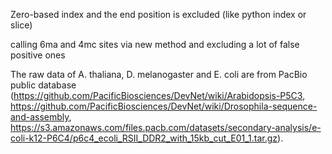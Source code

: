 
Zero-based index and the end position is excluded (like python index or slice)

calling 6ma and 4mc sites via new method and excluding a lot of false positive ones


The raw data of A. thaliana, D. melanogaster and E. coli are from PacBio public database
(https://github.com/PacificBiosciences/DevNet/wiki/Arabidopsis-P5C3, https://github.com/PacificBiosciences/DevNet/wiki/Drosophila-sequence-and-assembly, https://s3.amazonaws.com/files.pacb.com/datasets/secondary-analysis/e-coli-k12-P6C4/p6c4_ecoli_RSII_DDR2_with_15kb_cut_E01_1.tar.gz).
